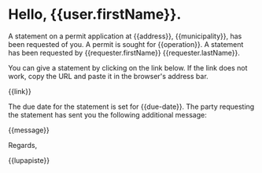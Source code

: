 # Hello, {{user.firstName}}.

A statement on a permit application at {{address}}, {{municipality}},
has been requested of you. A permit is sought for {{operation}}. A
statement has been requested by {{requester.firstName}}
{{requester.lastName}}.

You can give a statement by clicking on the link below. If the link
does not work, copy the URL and paste it in the browser's address
bar. 

{{link}}

The due date for the statement is set for {{due-date}}. The party
requesting the statement has sent you the following additional
message:

{{message}}

Regards,

{{lupapiste}}
